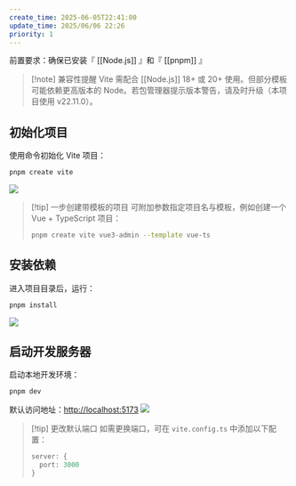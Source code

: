 ```yaml
---
create_time: 2025-06-05T22:41:00
update_time: 2025/06/06 22:26
priority: 1
---
```


前置要求：确保已安装『 [[Node.js]] 』和『 [[pnpm]] 』

> [!note] 兼容性提醒
> Vite 需配合 [[Node.js]] 18+ 或 20+ 使用。但部分模板可能依赖更高版本的 Node。若包管理器提示版本警告，请及时升级（本项目使用 v22.11.0）。

## 初始化项目

使用命令初始化 Vite 项目：

```bash
pnpm create vite
```

![](https://img.xiaorang.fun/202505022213197.png)

> [!tip] 一步创建带模板的项目
> 可附加参数指定项目名与模板，例如创建一个 Vue + TypeScript 项目：
> ```bash
> pnpm create vite vue3-admin --template vue-ts
> ```

## 安装依赖

进入项目目录后，运行：

```bash
pnpm install
```

![](https://img.xiaorang.fun/202505022213198.png)

## 启动开发服务器

启动本地开发环境：

```bash
pnpm dev
```

默认访问地址：[http://localhost:5173](http://localhost:5173)
![](https://img.xiaorang.fun/202505022239495.png)

> [!tip] 更改默认端口
> 如需更换端口，可在 `vite.config.ts` 中添加以下配置：
>
> ```ts
> server: {
>   port: 3000
> }
> ```
